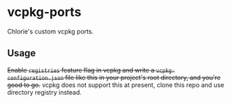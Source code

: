 # vcpkg-ports

Chlorie's custom vcpkg ports.

## Usage

~~Enable `registries` feature flag in vcpkg and write a `vcpkg-configuration.json` file like this in your project's root directory, and you're good to go.~~ vcpkg does not support this at present, clone this repo and use directory registry instead.
